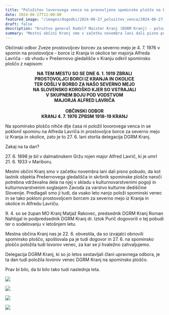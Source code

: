 ```yaml
---
title: "Položitev lovorovega venca na prenovljeno spominsko ploščo na Prešernovem gledališču 27. 6. 2024" 
date: 2024-06-27T12:00:00
featured_image: "/images/dogodki/2024-06-27_polozitev_venca/2024-06-27_polozitev_venca_naslovna.jpg"
draft: false
description: "Društvo general Rudolf Maister Kranj (DGRM Kranj) - položitev venca na prenovljeno spominsko ploščo na Prešernovem gledališču 27. 6. 2024"
summary: "Mestni občini Kranj smo v začetku novembra lani dali pisno pobudo, da kot lastnik objekta Prešernovega gledališča in skrbnik spominske plošče naroči potrebna vdrževalna dela na njej ..."
---
```


Občinski odbor Zveze prostovoljcev borcev za severno mejo je 4. 7. 1976 v spomin na prostovoljce - borce iz Kranja in okolice ter majorja Alfreda Lavriča - ob vhodu v Prešernovo gledališče v Kranju odkril spominsko ploščo z napisom: 

<div style="text-align: center"> 
    <b>NA TEM MESTU SO SE DNE 6. 1. 1919 ZBRALI<br>
    PROSTOVOLJCI BORCI IZ KRANJA IN OKOLICE<br>
    TER ODŠLI V BORBO ZA NAŠO SEVERNO MEJO<br>
    NA SLOVENSKO KOROŠKO KJER SO VSTRAJALI<br>
    V SKUPNEM BOJU POD VODSTVOM<br>
    MAJORJA ALFRED LAVRIČA<br><br>
    OBČINSKI ODBOR<br>
    KRANJ 4. 7. 1976 ZPBSM 1918-19 KRANJ
    </b>
</div>

Na spominsko ploščo nihče dlje časa ni položil lovorovega venca in se poklonil spominu na Alfreda Lavriča in prostovoljce borce za severno mejo iz Kranja in okolice, zato je to 27. 6. lani storila delegacija DGRM Kranj.

Zakaj na ta dan?

27\. 6. 1898 je bil v dalmatinskem Gržu rojen major Alfred Lavrič, ki je umrl 21. 6. 1933 v Mariboru.
 
Mestni občini Kranj smo v začetku novembra lani dali pisno pobudo, da kot lastnik objekta Prešernovega gledališča in skrbnik spominske plošče naroči potrebna vdrževalna dela na njej v skladu s kulturnovarstvenimi pogoji in kulturnovarstvenim soglasjem Zavoda za varstvo kulturne dediščine Slovenije. Predlagali smo ji tudi, da vsako leto nanjo položi spominski venec in se tako pokloni prostovoljcem borcem za severno mejo iz Kranja in okolice in Alfredu Lavriču. 

9\. 4. so se župan MO Kranj Matjaž Rakovec, predsednik DGRM Kranj Roman Nahtigal in podpredsednik DGRM Kranj dr. Iztok Purič dogovorili o tej pobudi ter o sodelovanju v letošnjem letu.

Mestna občina Kranj nas je 22. 6. obvestila, da so izvajalci obnovili spominsko ploščo, spoštovala pa je tudi dogovor in 27. 6. na spominsko ploščo položila tudi lovorov venec, za kar se ji hvaležno zahvaljujemo.

Delegacija DGRM Kranj, ki so jo letos sestavljali člani upravnega odbora, je ta dan tudi položila lovorov venec DGRM Kranj na spominsko ploščo.

Prav bi bilo, da bi bilo tako tudi naslednja leta.

![](/images/dogodki/2024-06-27_polozitev_venca/2024-06-27_polozitev_venca_1.jpg " ")  

![](/images/dogodki/2024-06-27_polozitev_venca/2024-06-27_polozitev_venca_2.jpg " ")  

![](/images/dogodki/2024-06-27_polozitev_venca/2024-06-27_polozitev_venca_3.jpg " ")  

![](/images/dogodki/2024-06-27_polozitev_venca/2024-06-27_polozitev_venca_4.jpg " ")  